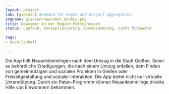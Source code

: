 ```yaml
---
layout: project
lab: [giessen] #needed for event and project aggregation
imgname: giessen/newcomer_mockup.png
title: Newcomer in der Region Mittelhessen
status: Laufend, Konzeptionierung, Datensammlung, Sucht Mitmacher

tags:
- Gesellschaft

---
```


Die App hilft Neuankömmlingen nach dem Umzug in die Stadt Gießen. Seien es behördliche Erledigungen,
die nach einem Umzug anfallen, dem Finden von gemeinnützigen und sozialen Projekten in Gießen oder
Freizeitgestaltung und sozialer Interaktion. Die App bietet nicht nur virtuelle Unterstützung.
Durch ein Paten-Programm können Neuankömmlinge direkte Hilfe von Einwohnern bekommen.

